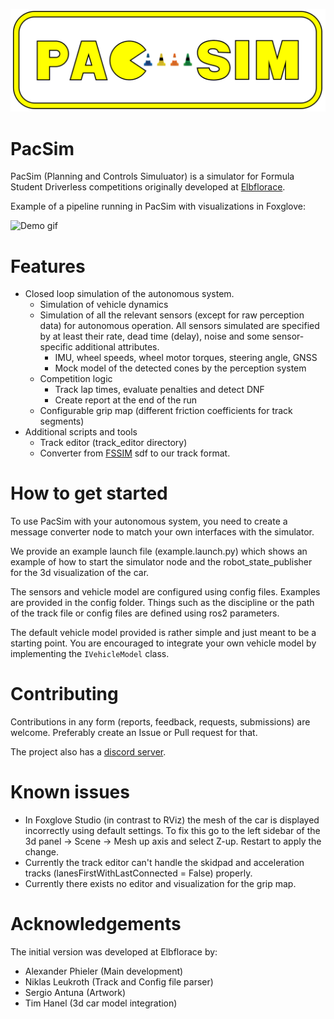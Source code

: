 ![Project logo](../../docs/diagrams/pacsim/logo_full.png)
# PacSim
PacSim (Planning and Controls Simuluator) is a simulator for Formula Student Driverless competitions originally developed at [Elbflorace](https://elbflorace.de/).

Example of a pipeline running in PacSim with visualizations in Foxglove:

![Demo gif](../../docs/diagrams/pacsim/demo.gif)

# Features
* Closed loop simulation of the autonomous system.
  * Simulation of vehicle dynamics
  * Simulation of all the relevant sensors (except for raw perception data) for autonomous operation. All sensors simulated are specified by at least their rate, dead time (delay), noise and some sensor-specific additional attributes.
    * IMU, wheel speeds, wheel motor torques, steering angle, GNSS
    * Mock model of the detected cones by the perception system
  * Competition logic
    * Track lap times, evaluate penalties and detect DNF
    * Create report at the end of the run
  * Configurable grip map (different friction coefficients for track segments)
* Additional scripts and tools
  * Track editor (track_editor directory)
  * Converter from [FSSIM](https://github.com/AMZ-Driverless/fssim) sdf to our track format.

# How to get started
To use PacSim with your autonomous system, you need to create a message converter node to match your own interfaces with the simulator.

We provide an example launch file (example.launch.py) which shows an example of how to start the simulator node and the robot_state_publisher for the 3d visualization of the car.

The sensors and vehicle model are configured using config files. Examples are provided in the config folder. Things such as the discipline or the path of the track file or config files are defined using ros2 parameters.

The default vehicle model provided is rather simple and just meant to be a starting point. You are encouraged to integrate your own vehicle model by implementing the `IVehicleModel` class.

# Contributing
Contributions in any form (reports, feedback, requests, submissions) are welcome. Preferably create an Issue or Pull request for that.

The project also has a [discord server](https://discord.gg/Ay3XzB5p33).

# Known issues
* In Foxglove Studio (in contrast to RViz) the mesh of the car is displayed incorrectly using default settings. To fix this go to the left sidebar of the 3d panel -> Scene -> Mesh up axis and select Z-up. Restart to apply the change.
* Currently the track editor can't handle the skidpad and acceleration tracks (lanesFirstWithLastConnected = False) properly.
* Currently there exists no editor and visualization for the grip map.

# Acknowledgements
The initial version was developed at Elbflorace by:
* Alexander Phieler (Main development)
* Niklas Leukroth (Track and Config file parser)
* Sergio Antuna (Artwork)
* Tim Hanel (3d car model integration)
